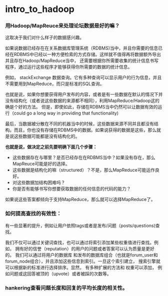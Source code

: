 # intro_to_hadoop

### 用Hadoop/MapReuce来处理论坛数据是好的嘛？
这取决于我们对什么样子的数据感兴趣。

如果说数据已经存在在关系数据库管理系统（RDBMS)当中，并且你需要的信息已经在RDBMS中已经以一种方便检索的方式存储。这样就不值得再将数据额外导出并且存在Hadoop/MapReduce当中，
还需要根据你所需要收集的统计信息书写程序，通过运行这些程序才能够获得你所需要的数据的统计信息。

例如， stackExchange 数据查询。它有多种查询可以显示用户的行为信息，并且不需要用到MapReduce，而只是标准的SQL查询。

也就是说，如果你想要获得用户发布的内容，或者是有一些数据在默认的情况下并没有结构化（或者说这些数据的来源都不相同），利用MapReduce/Hadoop这的确是个好的方法。
但是，即使如此，存储在RDBMS当中仍然可以让数据有效的运行（could go a long way in providing that functionality)

最后，当数据被分散在不同的机器当中的时候，这些数据来源不同并且都没有结构。而且，你也没有存储在RDBMS中的数据。如果说获得的数据是这些，那么就是说这些数据可能都是没有结构化的。

**也就是说，做决定之前先要明确下面几个步骤：**
* 这些数据存在与哪里？是否已经存在在RDBMS当中？如果没有存在，那么MapReuce可能是好的选择。
* 这些数据是结构化的嘛（structured）？不是，那么MapReduce可能运作良好。
* 对这些数据加结构困难吗？
* 你是否有能够书写你想要获取数据的任何信息的代码的能力？  

如果说这些答案都倾向于支持MapReduce，那么就可以选择MapReduce了。

### 如何提高查找的有效性：
有一些显著的提升，例如让用户依照tags或者是发布/问题（posts/questions)查找。

我们不仅可以通过关键词查找，也可以通过将索引添加某些权重值进行查找。例如， 拥有好的信誉（reputation）的用户的问题或者答案可以认为质量是更好的。 我们可以通过将用户的数据库
和发布的数据库组合（也就是forum_user和forum_node组合），并且添加这些信息到索引。一旦这个索引建立， 搜索引擎就可以根据新的标准进行选择排序。显然， 有多种扩展的方法和
权重可以添加， 例如问题或这回答被顶的（upvote）或者被踩的次数等。

### hankering查看问题长度和回复的平均长度的相关性。
